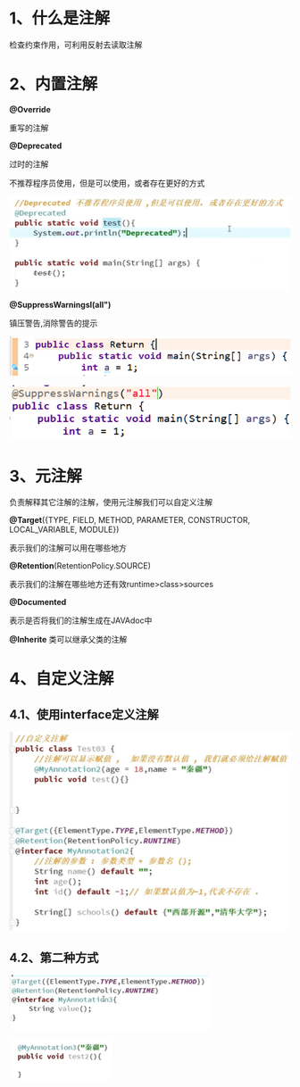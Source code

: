 # 1、什么是注解

检查约束作用，可利用反射去读取注解

# 2、内置注解

**@Override**

重写的注解

**@Deprecated**

过时的注解

不推荐程序员使用，但是可以使用，或者存在更好的方式

![img](img/1905053-20200406150422742-1934323095.png)

**@SuppressWarningsl(all")**

镇压警告,消除警告的提示

![img](img/1905053-20200406150447482-1715828978.png)

![img](img/1905053-20200406150459082-2126437945.png)

# 3、元注解

负责解释其它注解的注解，使用元注解我们可以自定义注解

**@Target**({TYPE, FIELD, METHOD, PARAMETER, CONSTRUCTOR, LOCAL_VARIABLE, MODULE})

表示我们的注解可以用在哪些地方

**@Retention**(RetentionPolicy.SOURCE)

表示我们的注解在哪些地方还有效runtime>class>sources

**@Documented**

表示是否将我们的注解生成在JAVAdoc中

**@Inherite**
类可以继承父类的注解

# 4、自定义注解

## 4.1、使用interface定义注解

![img](img/1905053-20200406150522523-163986698.png)

## 4.2、第二种方式

![img](img/1905053-20200406150541972-468038447.png)

![img](img/1905053-20200406150556887-1498090266.png)